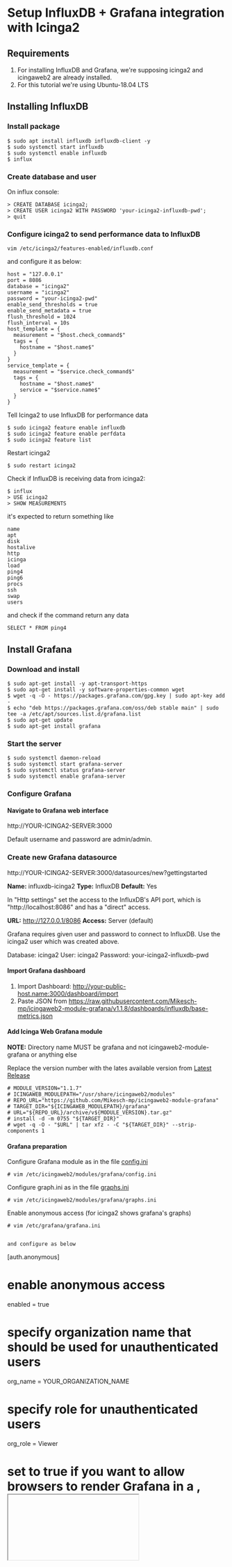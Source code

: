 # Setup InfluxDB + Grafana integration with Icinga2

## Requirements

1. For installing InfluxDB and Grafana, we're supposing icinga2 and icingaweb2 are already installed.
2. For this tutorial we're using Ubuntu-18.04 LTS

## Installing InfluxDB

### Install package

```
$ sudo apt install influxdb influxdb-client -y
$ sudo systemctl start influxdb
$ sudo systemctl enable influxdb
$ influx
```

### Create database and user

On influx console:
```
> CREATE DATABASE icinga2;
> CREATE USER icinga2 WITH PASSWORD 'your-icinga2-influxdb-pwd';
> quit
```

### Configure icinga2 to send performance data to InfluxDB

```
vim /etc/icinga2/features-enabled/influxdb.conf
```

and configure it as below:

```
host = "127.0.0.1"
port = 8086
database = "icinga2"
username = "icinga2"
password = "your-icinga2-pwd"
enable_send_thresholds = true
enable_send_metadata = true
flush_threshold = 1024
flush_interval = 10s
host_template = {
  measurement = "$host.check_command$"
  tags = {
    hostname = "$host.name$"
  }
}
service_template = {
  measurement = "$service.check_command$"
  tags = {
    hostname = "$host.name$"
    service = "$service.name$"
  }
}
```

Tell Icinga2 to use InfluxDB for performance data

```
$ sudo icinga2 feature enable influxdb
$ sudo icinga2 feature enable perfdata
$ sudo icinga2 feature list
```

Restart icinga2

```
$ sudo restart icinga2
```

Check if InfluxDB is receiving data from icinga2:

```
$ influx
> USE icinga2
> SHOW MEASUREMENTS
```

it's expected to return something like

```
name
apt
disk
hostalive
http
icinga
load
ping4
ping6
procs
ssh
swap
users
```

and check if the command return any data

```
SELECT * FROM ping4
```

## Install Grafana

### Download and install

```
$ sudo apt-get install -y apt-transport-https
$ sudo apt-get install -y software-properties-common wget
$ wget -q -O - https://packages.grafana.com/gpg.key | sudo apt-key add -
$ echo "deb https://packages.grafana.com/oss/deb stable main" | sudo tee -a /etc/apt/sources.list.d/grafana.list 
$ sudo apt-get update
$ sudo apt-get install grafana
```

### Start the server

```
$ sudo systemctl daemon-reload
$ sudo systemctl start grafana-server
$ sudo systemctl status grafana-server
$ sudo systemctl enable grafana-server
```

### Configure Grafana

#### Navigate to Grafana web interface

http://YOUR-ICINGA2-SERVER:3000

Default username and password are admin/admin.

### Create new Grafana datasource

http://YOUR-ICINGA2-SERVER:3000/datasources/new?gettingstarted

**Name:** influxdb-icinga2
**Type:** InfluxDB
**Default:** Yes

In "Http settings" set the access to the InfluxDB's API port, which is "http://localhost:8086" and has a "direct" access. 

**URL:** http://127.0.0.1/8086
**Access:** Server (default)

Grafana requires given user and password to connect to InfluxDB. Use the icinga2 user which was created above.

Database: icinga2
User: icinga2
Password: your-icinga2-influxdb-pwd

#### Import Grafana dashboard

1. Import Dashboard: http://your-public-host.name:3000/dashboard/import
2. Paste JSON from https://raw.githubusercontent.com/Mikesch-mp/icingaweb2-module-grafana/v1.1.8/dashboards/influxdb/base-metrics.json

#### Add Icinga Web Grafana module

**NOTE:** Directory name MUST be grafana and not icingaweb2-module-grafana or anything else

Replace the version number with the lates available version from [Latest Release](https://github.com/Mikesch-mp/icingaweb2-module-grafana/releases/latest)

```
# MODULE_VERSION="1.1.7"
# ICINGAWEB_MODULEPATH="/usr/share/icingaweb2/modules"
# REPO_URL="https://github.com/Mikesch-mp/icingaweb2-module-grafana"
# TARGET_DIR="${ICINGAWEB_MODULEPATH}/grafana"
# URL="${REPO_URL}/archive/v${MODULE_VERSION}.tar.gz"
# install -d -m 0755 "${TARGET_DIR}"
# wget -q -O - "$URL" | tar xfz - -C "${TARGET_DIR}" --strip-components 1
```

#### Grafana preparation

Configure Grafana module as in the file [config.ini](files/icingaweb2-grafana-config.ini)

```
# vim /etc/icingaweb2/modules/grafana/config.ini
```

Configure graph.ini as in the file [graphs.ini](files/icingaweb2-grafana-graphs.ini)

```
# vim /etc/icingaweb2/modules/grafana/graphs.ini
```

Enable anonymous access (for icinga2 shows grafana's graphs)

```
# vim /etc/grafana/grafana.ini
```

```

and configure as below

```
[auth.anonymous]
# enable anonymous access
enabled = true

# specify organization name that should be used for unauthenticated users
org_name = YOUR_ORGANIZATION_NAME

# specify role for unauthenticated users
org_role = Viewer

# set to true if you want to allow browsers to render Grafana in a <frame>, <iframe>, <embed> or <object>. default is false.
allow_embedding = true
```

#### Restart Grafana

```
# systemctl restart grafana-server
```

#### Enable module

```
# icingacli module enable grafana
# chown -R www-data:icingaweb2 /etc/icingaweb2
```

# Reference

This tutorial was based on

- https://github.com/chrisss404/icinga2-influxdb-grafana
- https://www.claudiokuenzler.com/blog/749/icinga2-graphing-influxdb-grafana#.W19_ddJKg2x
- https://github.com/Mikesch-mp/icingaweb2-module-grafana/blob/master/doc/02-installation.md
